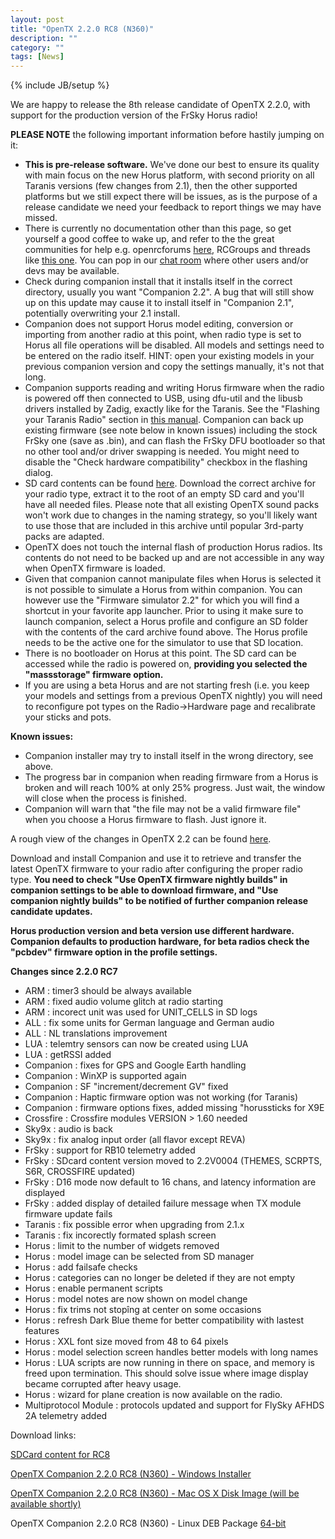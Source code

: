 ```yaml
---
layout: post
title: "OpenTX 2.2.0 RC8 (N360)"
description: ""
category: ""
tags: [News]
---
```

{% include JB/setup %}

We are happy to release the 8th release candidate of OpenTX 2.2.0, with support for the production version of the FrSky Horus radio!

**PLEASE NOTE** the following important information before hastily jumping on it:

- **This is pre-release software.** We've done our best to ensure its quality with main focus on the new Horus platform, with second priority on all Taranis versions (few changes from 2.1), then the other supported platforms but we still expect there will be issues, as is the purpose of a release candidate we need your feedback to report things we may have missed.
- There is currently no documentation other than this page, so get yourself a good coffee to wake up, and refer to the the great communities for help e.g. openrcforums [here](http://openrcforums.com/forum/viewtopic.php?f=45&t=9158), RCGroups and threads like [this one](http://www.rcgroups.com/forums/showthread.php?t=2727927). You can pop in our [chat room](http://opentx.rocket.chat) where other users and/or devs may be available.
- Check during companion install that it installs itself in the correct directory, usually you want "Companion 2.2". A bug that will still show up on this update may cause it to install itself in "Companion 2.1", potentially overwriting your 2.1 install.
- Companion does not support Horus model editing, conversion or importing from another radio at this point, when radio type is set to Horus all file operations will be disabled. All models and settings need to be entered on the radio itself. HINT: open your existing models in your previous companion version and copy the settings manually, it's not that long.
- Companion supports reading and writing Horus firmware when the radio is powered off then connected to USB, using dfu-util and the libusb drivers installed by Zadig, exactly like for the Taranis. See the "Flashing your Taranis Radio" section in [this manual](https://opentx.gitbooks.io/opentx-taranis-manual/content/companion-introduction.html). Companion can back up existing firmware (see note below in known issues) including the stock FrSky one (save as .bin), and can flash the FrSky DFU bootloader so that no other tool and/or driver swapping is needed. You might need to disable the "Check hardware compatibility" checkbox in the flashing dialog.
- SD card contents can be found [here](http://downloads.open-tx.org/2.2/nightly/sdcard/). Download the correct archive for your radio type, extract it to the root of an empty SD card and you'll have all needed files. Please note that all existing OpenTX sound packs won't work due to changes in the naming strategy, so you'll likely want to use those that are included in this archive until popular 3rd-party packs are adapted.
- OpenTX does not touch the internal flash of production Horus radios. Its contents do not need to be backed up and are not accessible in any way when OpenTX firmware is loaded.
- Given that companion cannot manipulate files when Horus is selected it is not possible to simulate a Horus from within companion. You can however use the "Firmware simulator 2.2" for which you will find a shortcut in your favorite app launcher. Prior to using it make sure to launch companion, select a Horus profile and configure an SD folder with the contents of the card archive found above. The Horus profile needs to be the active one for the simulator to use that SD location.
- There is no bootloader on Horus at this point. The SD card can be accessed while the radio is powered on, **providing you selected the "massstorage" firmware option.**
- If you are using a beta Horus and are not starting fresh (i.e. you keep your models and settings from a previous OpenTX nightly) you will need to reconfigure pot types on the Radio->Hardware page and recalibrate your sticks and pots.

**Known issues:**

- Companion installer may try to install itself in the wrong directory, see above.
- The progress bar in companion when reading firmware from a Horus is broken and will reach 100% at only 25% progress. Just wait, the window will close when the process is finished.
- Companion will warn that "the file may not be a valid firmware file" when you choose a Horus firmware to flash. Just ignore it.

A rough view of the changes in OpenTX 2.2 can be found [here](https://github.com/opentx/opentx/issues?page=1&q=is%3Aissue+is%3Aclosed+milestone%3A%22OpenTX+2.2.0%22).

Download and install Companion and use it to retrieve and transfer the latest OpenTX firmware to your radio after configuring the proper radio type.
**You need to check "Use OpenTX firmware nightly builds" in companion settings to be able to download firmware, and "Use companion nightly builds" to be notified of further companion release candidate updates.**

**Horus production version and beta version use different hardware. Companion defaults to production hardware, for beta radios check the "pcbdev" firmware option in the profile settings.**

**Changes since 2.2.0 RC7**

- ARM : timer3 should be always available
- ARM : fixed audio volume glitch at radio starting
- ARM : incorect unit was used for UNIT_CELLS in SD logs
- ALL : fix some units for German language and German audio
- ALL : NL translations improvement
- LUA : telemtry sensors can now be created using LUA
- LUA : getRSSI added
- Companion : fixes for GPS and Google Earth handling
- Companion : WinXP is supported again
- Companion : SF "increment/decrement GV" fixed
- Companion : Haptic firmware option was not working (for Taranis)
- Companion : firmware options fixes, added missing "horussticks for X9E
- Crossfire : Crossfire modules VERSION > 1.60 needed
- Sky9x : audio is back
- Sky9x : fix analog input order (all flavor except REVA)
- FrSky : support for RB10 telemetry added
- FrSky : SDcard content version moved to 2.2V0004 (THEMES, SCRPTS, S6R, CROSSFIRE updated)
- FrSky : D16 mode now default to 16 chans, and latency information are displayed
- FrSky : added display of detailed failure message when TX module firmware update fails
- Taranis : fix possible error when upgrading from 2.1.x
- Taranis : fix incorectly formated splash screen
- Horus : limit to the number of widgets removed
- Horus : model image can be selected from SD manager
- Horus : add failsafe checks
- Horus : categories can no longer be deleted if they are not empty
- Horus : enable permanent scripts
- Horus : model notes are now shown on model change
- Horus : fix trims not stopîng at center on some occasions
- Horus : refresh Dark  Blue theme for better compatibility with lastest features
- Horus : XXL font size moved from 48 to 64 pixels
- Horus : model selection screen handles better models with long names
- Horus : LUA scripts are now running in there on space, and memory is freed upon termination. This should solve issue where image display became corrupted after heavy usage.
- Horus : wizard for plane creation is now available on the radio.
- Multiprotocol Module : protocols updated and support for FlySky AFHDS 2A telemetry added



Download links:

[SDCard content for RC8](http://downloads.open-tx.org/2.2/nightly/sdcard/)

[OpenTX Companion 2.2.0 RC8 (N360) - Windows Installer](http://downloads.open-tx.org/2.2/nightly/companion/windows/companion-windows-2.2.0N360.exe)

[OpenTX Companion 2.2.0 RC8 (N360) - Mac OS X Disk Image (will be available shortly)](http://downloads.open-tx.org/2.2/nightly/companion/macosx/opentx-companion-2.2.0N360.dmg)

OpenTX Companion 2.2.0 RC8 (N360) - Linux DEB Package [64-bit](http://downloads.open-tx.org/2.2/nightly/companion/linux/companion22_2.2.0N360_amd64.deb)
